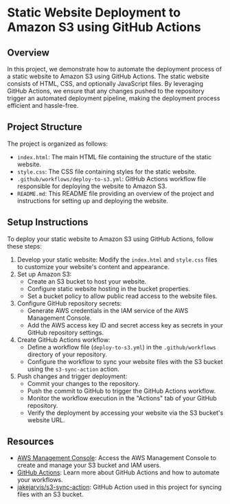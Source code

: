 # Static Website Deployment to Amazon S3 using GitHub Actions

## Overview

In this project, we demonstrate how to automate the deployment process of a static website to Amazon S3 using GitHub Actions. The static website consists of HTML, CSS, and optionally JavaScript files. By leveraging GitHub Actions, we ensure that any changes pushed to the repository trigger an automated deployment pipeline, making the deployment process efficient and hassle-free.

## Project Structure

The project is organized as follows:

- `index.html`: The main HTML file containing the structure of the static website.
- `style.css`: The CSS file containing styles for the static website.
- `.github/workflows/deploy-to-s3.yml`: GitHub Actions workflow file responsible for deploying the website to Amazon S3.
- `README.md`: This README file providing an overview of the project and instructions for setting up and deploying the website.

## Setup Instructions

To deploy your static website to Amazon S3 using GitHub Actions, follow these steps:

1. Develop your static website: Modify the `index.html` and `style.css` files to customize your website's content and appearance.
2. Set up Amazon S3:
   - Create an S3 bucket to host your website.
   - Configure static website hosting in the bucket properties.
   - Set a bucket policy to allow public read access to the website files.
3. Configure GitHub repository secrets:
   - Generate AWS credentials in the IAM service of the AWS Management Console.
   - Add the AWS access key ID and secret access key as secrets in your GitHub repository settings.
4. Create GitHub Actions workflow:
   - Define a workflow file (`deploy-to-s3.yml`) in the `.github/workflows` directory of your repository.
   - Configure the workflow to sync your website files with the S3 bucket using the `s3-sync-action` action.
5. Push changes and trigger deployment:
   - Commit your changes to the repository.
   - Push the commit to GitHub to trigger the GitHub Actions workflow.
   - Monitor the workflow execution in the "Actions" tab of your GitHub repository.
   - Verify the deployment by accessing your website via the S3 bucket's website URL.

## Resources

- [AWS Management Console](https://aws.amazon.com/console/): Access the AWS Management Console to create and manage your S3 bucket and IAM users.
- [GitHub Actions](https://docs.github.com/en/actions): Learn more about GitHub Actions and how to automate your workflows.
- [jakejarvis/s3-sync-action](https://github.com/jakejarvis/s3-sync-action): GitHub Action used in this project for syncing files with an S3 bucket.



